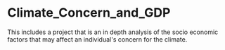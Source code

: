 # Climate_Concern_and_GDP
This includes a project that is an in depth analysis of the socio economic factors that may affect an individual's concern for the climate. 
